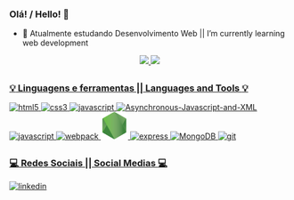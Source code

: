 ### Olá! / Hello! 👋

  - 🌱 Atualmente estudando Desenvolvimento Web || I’m currently learning web development

<div align="center" style="gap: 100px">
  <a href="https://github.com/Vitor7rs">
  <img width="47%" src="https://github-readme-stats.vercel.app/api?username=Vitor7rs&show_icons=true&theme=onedark&include_all_commits=true&count_private=true"/>
  <img width="47%" src="https://github-readme-stats.vercel.app/api/top-langs/?username=Vitor7rs&layout=compact&langs_count=7&theme=onedark"/>
</div> 
  
  ##
  ### :bulb: Linguagens e ferramentas || Languages and Tools :bulb:
  
<div>
  <img height='49px' src="https://cdn.jsdelivr.net/gh/devicons/devicon/icons/html5/html5-original-wordmark.svg" alt="html5"/>
  <img height='49px' src="https://cdn.jsdelivr.net/gh/devicons/devicon/icons/css3/css3-original-wordmark.svg" alt="css3"/>
  <img height='49px' src="https://cdn.jsdelivr.net/gh/devicons/devicon/icons/javascript/javascript-original.svg" alt="javascript"/>
  <img height='49px' src="https://i.imgur.com/5AX7gff.png" alt="Asynchronous-Javascript-and-XML"/>
  <img height='49px' src="https://cdn.jsdelivr.net/gh/devicons/devicon/icons/react/react-original-wordmark.svg" alt="javascript"/>
  <img height='49px' src="https://cdn.jsdelivr.net/gh/devicons/devicon/icons/webpack/webpack-original.svg" alt="webpack"/>
  <img height='49px' src="https://raw.githubusercontent.com/github/explore/80688e429a7d4ef2fca1e82350fe8e3517d3494d/topics/nodejs/nodejs.png" />
  <img height='49px' src="https://cdn.jsdelivr.net/gh/devicons/devicon/icons/express/express-original.svg" alt="express"/>
  <img height='49px' src="https://cdn.jsdelivr.net/gh/devicons/devicon/icons/mongodb/mongodb-original-wordmark.svg" alt="MongoDB"/>
  <img height='49px' src="https://cdn.jsdelivr.net/gh/devicons/devicon/icons/git/git-original.svg" alt="git" />
</div>

 ##
  
 ### 	:computer: Redes Sociais || Social Medias :computer:
  
  <a href="https://img.shields.io/badge/LinkedIn-0077B5?style=for-the-badge&logo=linkedin&logoColor=white"><img width='77px' src="https://img.shields.io/badge/LinkedIn-0077B5?style=for-the-badge&logo=linkedin&logoColor=white" alt="linkedin" /></a>
